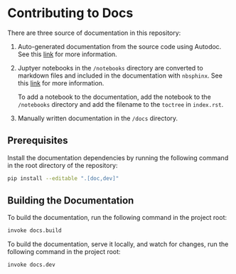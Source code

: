 # Contributing to Docs
There are three source of documentation in this repository:

 1. Auto-generated documentation from the source code using Autodoc. See this 
    [link](https://www.sphinx-doc.org/en/master/usage/extensions/autodoc.html) 
    for more information.

 2. Juptyer notebooks in the `/notebooks` directory are converted to markdown 
    files and included in the documentation with `nbsphinx`. See this 
    [link](https://nbsphinx.readthedocs.io) for more information.

    To add a notebook to the documentation, add the notebook to the 
    `/notebooks` directory and add the filename to the `toctree` in
    `index.rst`.

 3. Manually written documentation in the `/docs` directory.

## Prerequisites
Install the documentation dependencies by running the following command in the
root directory of the repository:

```bash
pip install --editable ".[doc,dev]"
```

## Building the Documentation
To build the documentation, run the following command in the project root:
```sh
invoke docs.build
```
To build the documentation, serve it locally, and watch for changes, run the
following command in the project root:
```sh
invoke docs.dev
```
